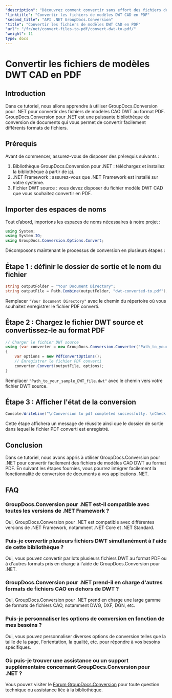 ```yaml
---
"description": "Découvrez comment convertir sans effort des fichiers de modèles DWT CAD au format PDF à l'aide de GroupDocs.Conversion pour .NET."
"linktitle": "Convertir les fichiers de modèles DWT CAD en PDF"
"second_title": "API .NET GroupDocs.Conversion"
"title": "Convertir les fichiers de modèles DWT CAD en PDF"
"url": "/fr/net/convert-files-to-pdf/convert-dwt-to-pdf/"
"weight": 11
type: docs
---
```

# Convertir les fichiers de modèles DWT CAD en PDF

## Introduction
Dans ce tutoriel, nous allons apprendre à utiliser GroupDocs.Conversion pour .NET pour convertir des fichiers de modèles CAO DWT au format PDF. GroupDocs.Conversion pour .NET est une puissante bibliothèque de conversion de documents qui vous permet de convertir facilement différents formats de fichiers.
## Prérequis
Avant de commencer, assurez-vous de disposer des prérequis suivants :
1. Bibliothèque GroupDocs.Conversion pour .NET : téléchargez et installez la bibliothèque à partir de [ici](https://releases.groupdocs.com/conversion/net/).
2. .NET Framework : assurez-vous que .NET Framework est installé sur votre système.
3. Fichier DWT source : vous devez disposer du fichier modèle DWT CAD que vous souhaitez convertir en PDF.

## Importer des espaces de noms
Tout d’abord, importons les espaces de noms nécessaires à notre projet :
```csharp
using System;
using System.IO;
using GroupDocs.Conversion.Options.Convert;
```
Décomposons maintenant le processus de conversion en plusieurs étapes :
## Étape 1 : définir le dossier de sortie et le nom du fichier
```csharp
string outputFolder = "Your Document Directory";
string outputFile = Path.Combine(outputFolder, "dwt-converted-to.pdf");
```
Remplacer `"Your Document Directory"` avec le chemin du répertoire où vous souhaitez enregistrer le fichier PDF converti.
## Étape 2 : Chargez le fichier DWT source et convertissez-le au format PDF
```csharp
// Charger le fichier DWT source
using (var converter = new GroupDocs.Conversion.Converter("Path_to_your_sample_DWT_file.dwt"))
{
    var options = new PdfConvertOptions();
    // Enregistrer le fichier PDF converti
    converter.Convert(outputFile, options);
}
```
Remplacer `"Path_to_your_sample_DWT_file.dwt"` avec le chemin vers votre fichier DWT source.
## Étape 3 : Afficher l'état de la conversion
```csharp
Console.WriteLine("\nConversion to pdf completed successfully. \nCheck output in {0}", outputFolder);
```
Cette étape affichera un message de réussite ainsi que le dossier de sortie dans lequel le fichier PDF converti est enregistré.

## Conclusion
Dans ce tutoriel, nous avons appris à utiliser GroupDocs.Conversion pour .NET pour convertir facilement des fichiers de modèles CAO DWT au format PDF. En suivant les étapes fournies, vous pourrez intégrer facilement la fonctionnalité de conversion de documents à vos applications .NET.
## FAQ
### GroupDocs.Conversion pour .NET est-il compatible avec toutes les versions de .NET Framework ?
Oui, GroupDocs.Conversion pour .NET est compatible avec différentes versions de .NET Framework, notamment .NET Core et .NET Standard.
### Puis-je convertir plusieurs fichiers DWT simultanément à l'aide de cette bibliothèque ?
Oui, vous pouvez convertir par lots plusieurs fichiers DWT au format PDF ou à d'autres formats pris en charge à l'aide de GroupDocs.Conversion pour .NET.
### GroupDocs.Conversion pour .NET prend-il en charge d'autres formats de fichiers CAO en dehors de DWT ?
Oui, GroupDocs.Conversion pour .NET prend en charge une large gamme de formats de fichiers CAO, notamment DWG, DXF, DGN, etc.
### Puis-je personnaliser les options de conversion en fonction de mes besoins ?
Oui, vous pouvez personnaliser diverses options de conversion telles que la taille de la page, l'orientation, la qualité, etc. pour répondre à vos besoins spécifiques.
### Où puis-je trouver une assistance ou un support supplémentaire concernant GroupDocs.Conversion pour .NET ?
Vous pouvez visiter le [Forum GroupDocs.Conversion](https://forum.groupdocs.com/c/conversion/11) pour toute question technique ou assistance liée à la bibliothèque.